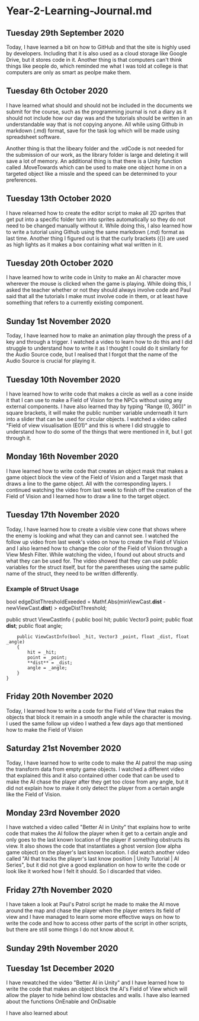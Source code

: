# Year-2-Learning-Journal.md

## Tuesday 29th September 2020

Today, I have learned a bit on how to GitHub and that the site is highly used by developers. Including that it is also used as a cloud storage like Google Drive, but it stores code in it. Another thing is that computers can't think things like people do, which reminded me what I was told at college is that computers are only as smart as peolpe make them.

## Tuesday 6th October 2020

I have learned what should and should not be included in the documents we submit for the course, such as the programming journal is not a diary as it should not include how our day was and the tutorials should be written in an understandable way that is not copying anyone. All while using Github in markdown (.md) format, save for the task log which will be made using spreadsheet software.

Another thing is that the libeary folder and the .vdCode is not needed for the submission of our work, as the library folder is large and deleting it will save a lot of memory. An additional thing is that there is a Unity function called .MoveTowards which can be used to make one object home in on a targeted object like a missle and the speed can be determined to your preferences.

## Tuesday 13th October 2020

I have relearned how to create the editor script to make all 2D sprites that get put into a specific folder turn into sprites automatically so they do not need to be changed manually without it. While doing this, I also learned how to write a tutorial using Github using the same markdown (.md) format as last time. Another thing I figured out is that the curly brackets ({}) are used as high lights as it makes a box containing what wal written in it.

## Tuesday 20th October 2020

I have learned how to write code in Unity to make an AI character move wherever the mouse is clicked when the game is playing. While doing this, I asked the teacher whether or not they should always involve code and Paul said that all the tutorials I make must involve code in them, or at least have something that refers to a currently existing component.

## Sunday 1st November 2020

Today, I have learned how to make an animation play through the press of a key and through a trigger. I watched a video to learn how to do this and I did struggle to understand how to write it as I thought I could do it similarly for the Audio Source code, but I realised that I forgot that the name of the Audio Source is crucial for playing it.

## Tuesday 10th November 2020

I have learned how to write code that makes a circle as well as a cone inside it that I can use to make a Field of Vision for the NPCs without using any external components. I
have also learned thay by typing "Range (0, 360)" in square brackets, it will make the public number variable underneath it turn into a slider that can be used for circular objects. I watched a video called "Field of view visualisation (E01)" and this is where I did struggle to understand how to do some of the things that were mentioned in it, but I got through it.

## Monday 16th November 2020

I have learned how to write code that creates an object mask that makes a game object block the view of the Field of Vision and a Target mask that draws a line to the game object. All with the corresponding layers. I continued watching the video from last week to finish off the creation of the Field of Vision and I learned how to draw a line to the target object.

## Tuesday 17th November 2020

Today, I have learned how to create a visible view cone that shows where the enemy is looking and what they can and cannot see. I watched the follow up video from last week's video on how to create the Field of Vision and I also learned how to change the color of the Field of Vision through a View Mesh Filter. While watching the video, I found out about structs and what they can be used for. The video showed that they can use public variables for the struct itself, but for the parentheses using the same public name of the struct, they need to be written differently.



### Example of Struct Usage

bool edgeDistThresholdExeeded = Mathf.Abs(minViewCast.**dist** - newViewCast.**dist**) > edgeDistThreshold;

public struct ViewCastInfo
{
        public bool hit;
        public Vector3 point;
        public float **dist**;
        public float angle;

        public ViewCastInfo(bool _hit, Vector3 _point, float _dist, float _angle)
        {
            hit = _hit;
            point = _point;
            **dist** = _dist;
            angle = _angle;
        }
    }

## Friday 20th November 2020

Today, I learned how to write a code for the Field of View that makes the objects that block it remain in a smooth angle while the character is moving. I used the same follow up video I wathed a few days ago that mentioned how to make the Field of Vision

## Saturday 21st November 2020

Today, I have learned how to write code to make the AI patrol the map using the transform data from empty game objects. I watched a different video that explained this and it also contained other code that can be used to make the AI chase the player after they get too close from any angle, but it did not explain how to make it only detect the player from a certain angle like the Field of Vision.

## Monday 23rd November 2020

I have watched a video called "Better AI in Unity" that explains how to write code that makes the AI follow the player when it get to a certain angle and only goes to the last known location of the player if something obstructs its view. It also shows the code that instantiates a ghost version (low alpha game object) on the player's last known location. I did watch another video called "AI that tracks the player's last know position | Unity Tutorial | AI Series", but it did not give a good explanation on how to write the code or look like it worked how I felt it should. So I discarded that video.

## Friday 27th November 2020

I have taken a look at Paul's Patrol script he made to make the AI move around the map and chase the player when the player enters its field of view and I have managed to learn some more effective ways on how to write the code and how to access other parts of the script in other scripts, but there are still some things I do not know about it.

## Sunday 29th November 2020



## Tuesday 1st December 2020

I have rewatched the video "Better AI in Unity" and I have learned how to write the code that makes an object block the AI's Field of View which will allow the player to hide behind low obstacles and walls. I have also learned about the functions OnEnable and OnDisable

I have also learned about

